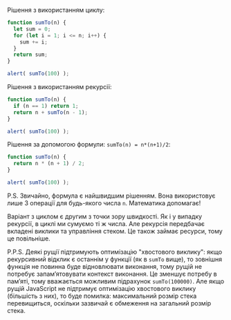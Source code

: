 Рішення з використанням циклу:

```js run
function sumTo(n) {
  let sum = 0;
  for (let i = 1; i <= n; i++) {
    sum += i;
  }
  return sum;
}

alert( sumTo(100) );
```

Рішення з використанням рекурсії:

```js run
function sumTo(n) {
  if (n == 1) return 1;
  return n + sumTo(n - 1);
}

alert( sumTo(100) );
```

Рішення за допомогою формули: `sumTo(n) = n*(n+1)/2`:

```js run
function sumTo(n) {
  return n * (n + 1) / 2;
}

alert( sumTo(100) );
```

P.S. Звичайно, формула є найшвидшим рішенням. Вона використовує лише 3 операції для будь-якого числа `n`. Математика допомагає!

Варіант з циклом є другим з точки зору швидкості. Як і у випадку рекурсії, в циклі ми сумуємо ті ж числа. Але рекурсія передбачає вкладені виклики та управління стеком. Це також займає ресурси, тому це повільніше.

P.P.S. Деякі рущії підтримують оптимізацію "хвостового виклику": якщо рекурсивний відклик є останнім у функції (як в `sumTo` вище), то зовнішня функція не повинна буде відновлювати виконання, тому рущій не потребує запам’ятовувати контекст виконання. Це зменшує потребу в пам’яті, тому вважається можливим підрахунок `sumTo(100000)`. Але якщо рущій JavaScript не підтримує оптимізацію хвостового виклику (більшість з них), то буде помилка: максимальний розмір стека перевищиться, оскільки зазвичай є обмеження на загальний розмір стека.
